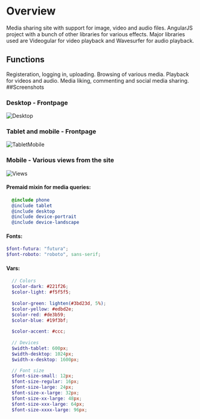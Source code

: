 
# Overview
Media sharing site with support for image, video and audio files. AngularJS project with a bunch of other libraries for various effects.
Major libraries used are Videogular for video playback and Wavesurfer for audio playback.
## Functions
Registeration, logging in, uploading. Browsing of various media. Playback for videos and audio. Media liking, commenting and social media sharing.
##Screenshots
### Desktop - Frontpage
![Desktop](/../master/screenshots/desktop.jpg?raw=true "Desktop")
### Tablet and mobile - Frontpage
![TabletMobile](/../master/screenshots/tabletMobile.jpg?raw=true "Tablet and Mobile")
### Mobile - Various views from the site
![Views](/../master/screenshots/views.jpg?raw=true "Various views from the site")
#### Premaid mixin for media queries:
````scss
  @include phone
  @include tablet
  @include desktop
  @include device-portrait
  @include device-landscape
 ````
#### Fonts:
  ````scss
  $font-futura: "futura";
  $font-roboto: "roboto", sans-serif;
 ````
  
#### Vars:
```` scss
  // Colors
  $color-dark: #221f26;
  $color-light: #f5f5f5;
  
  $color-green: lighten(#3bd23d, 5%);
  $color-yellow: #edbd2e;
  $color-red: #de3b59;
  $color-blue: #19f3bf;
  
  $color-accent: #ccc;
  
  // Devices
  $width-tablet: 600px;
  $width-desktop: 1024px;
  $width-x-desktop: 1600px;

  // Font size
  $font-size-small: 12px;
  $font-size-regular: 16px;
  $font-size-large: 24px;
  $font-size-x-large: 32px;
  $font-size-xx-large: 48px;
  $font-size-xxx-large: 64px;
  $font-size-xxxx-large: 96px;
  ````

